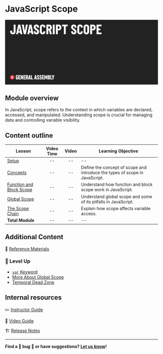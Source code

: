 # JavaScript Scope

![Hero image](./assets/hero-main.png)

## Module overview

In JavaScript, scope refers to the context in which variables are declared, accessed, and manipulated. Understanding scope is crucial for managing data and controlling variable visibility.

## Content outline

| Lesson | Video Time | Video | Learning Objective |
| ------ |:----------:|:-----:| ------------------ |
| [Setup](./setup/README.md)                                       | -- | -- | --                                                                         |  
| [Concepts](./concepts/README.md)                                 | -- | -- | Define the concept of scope and introduce the types of scope in JavaScript. |
| [Function and Block Scope](./function-and-block-scope/README.md) | -- | -- | Understand how function and block scope work in JavaScript.                 |
| [Global Scope](./global-scope/README.md)                         | -- | -- | Understand global scope and some of its pitfalls in JavaScript.             |
| [The Scope Chain](./scope-chain/README.md)                       | -- | -- | Explain how scope affects variable access.                                  |
|  **Total Module**                                                | -- | -- | --                                                                         |

## Additional Content

📖 [Reference Materials](./references/README.md)

### 🚀 Level Up

- [`var` Keyword](/level-up/var.md)
- [More About Global Scope](/level-up/more-about-global-scope.md)
- [Temporal Dead Zone](/level-up/temporal-dead-zone.md)

## Internal resources

✏️ [Instructor Guide](./internal-resources/instructor-guide.md)

🎥 [Video Guide](./internal-resources/video-guide/README.md)

🏗️ [Release Notes](./internal-resources/release-notes.md)

---

**Find a 👾 bug 👾 or have suggestions? [Let us know](https://ga.co/curriculum-feedback)!**
